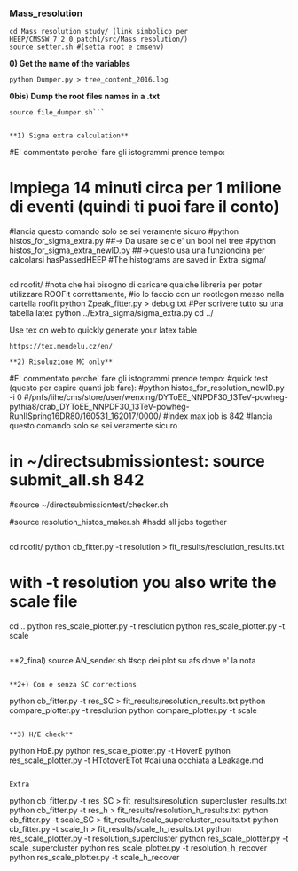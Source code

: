 ### Mass_resolution
```
cd Mass_resolution_study/ (link simbolico per HEEP/CMSSW_7_2_0_patch1/src/Mass_resolution/)
source setter.sh #(setta root e cmsenv)
```

**0) Get the name of the variables**
```
python Dumper.py > tree_content_2016.log
```
**0bis) Dump the root files names in a .txt**
```
source file_dumper.sh```


**1) Sigma extra calculation**

```
#E' commentato perche' fare gli istogrammi prende tempo: 
# Impiega 14 minuti circa per 1 milione di eventi (quindi ti puoi fare il conto)
#lancia questo comando solo se sei veramente sicuro
#python histos_for_sigma_extra.py ##-> Da usare se c'e' un bool nel tree
#python histos_for_sigma_extra_newID.py ##->questo usa una funzioncina per calcolarsi hasPassedHEEP
#The histograms are saved in Extra_sigma/
```

```
cd roofit/
#nota che hai bisogno di caricare qualche libreria per poter utilizzare ROOFit correttamente,
#io lo faccio con un rootlogon messo nella cartella roofit
python Zpeak_fitter.py > debug.txt
#Per scrivere tutto su una tabella latex
python ../Extra_sigma/sigma_extra.py
cd ../

Use tex on web to quickly generate your latex table
```
https://tex.mendelu.cz/en/

**2) Risoluzione MC only**

```
#E' commentato perche' fare gli istogrammi prende tempo: 
#quick test (questo per capire quanti job fare): 
#python histos_for_resolution_newID.py -i 0
#/pnfs/iihe/cms/store/user/wenxing/DYToEE_NNPDF30_13TeV-powheg-pythia8/crab_DYToEE_NNPDF30_13TeV-powheg-RunIISpring16DR80/160531_162017/0000/
#index max job is  842
#lancia questo comando solo se sei veramente sicuro
# in ~/directsubmissiontest: source submit_all.sh 842
#source ~/directsubmissiontest/checker.sh

#source resolution_histos_maker.sh #hadd all jobs together
```

```
cd roofit/
python cb_fitter.py -t resolution > fit_results/resolution_results.txt
# with -t resolution you also write the scale file
cd ..
python res_scale_plotter.py -t resolution
python res_scale_plotter.py -t scale
```

```
**2_final) source AN_sender.sh #scp dei plot su afs dove e' la nota
```

**2+) Con e senza SC corrections
```
python cb_fitter.py -t res_SC > fit_results/resolution_results.txt
python compare_plotter.py -t resolution
python compare_plotter.py -t scale

```

**3) H/E check**
```
python HoE.py
python res_scale_plotter.py -t HoverE
python res_scale_plotter.py -t HTotoverETot
#dai una occhiata a Leakage.md
```

Extra
```
python cb_fitter.py -t res_SC > fit_results/resolution_supercluster_results.txt
python cb_fitter.py -t res_h > fit_results/resolution_h_results.txt
python cb_fitter.py -t scale_SC > fit_results/scale_supercluster_results.txt
python cb_fitter.py -t scale_h > fit_results/scale_h_results.txt
python res_scale_plotter.py -t resolution_supercluster
python res_scale_plotter.py -t scale_supercluster
python res_scale_plotter.py -t resolution_h_recover
python res_scale_plotter.py -t scale_h_recover
```


